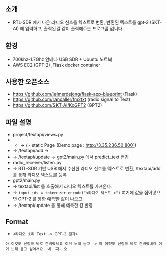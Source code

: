 ## 소개
- RTL-SDR 에서 나온 라디오 신호를 텍스트로 변환, 변환된 텍스트를 gpt-2 (SKT-AI) 에 입력하고, 출력된걸 같이 출력해주는 프로그램 입니다.

## 환경
- 700khz-1.7Ghz 안테나 USB SDR + Ubuntu 노트북
- AWS EC2 (GPT-2) ,Flask docker container

## 사용한 오픈소스
- https://github.com/jelmerdejong/flask-app-blueprint (Flask)
- https://github.com/randaller/fm2txt (radio signal to Text)
- https://github.com/SKT-AI/KoGPT2 (GPT2)

## 파일 설명
- project/textapi/views.py
- - -> / - static Page (Demo page : http://3.35.236.50:8001)
- -> /textapi/add -> 
- -> /textapi/update -> gpt2/main.py 에서 predict_text 변경
- radio_receiver/listen.py
- -> RTL-SDR 기반 USB 에서 수신한 라디오 신호를 텍스트로 변환, /textapi/add 를 통해 라디오 텍스트를 등록
- gpt2/main.py
- -> textapi/list 를 호출해서 라디오 텍스트를 가져온다.
- -> `input_ids = tokenizer.encode("<라디오 텍스트 >")` 여기에 값을 집어넣으면 GPT-2 를 통한 예측한 값이 나오고
- -> /textapi/update 를 통해 예측한 값 반영

## Format
- `<라디오 소리 Text -> GPT-2 결과>`
```
아 이것도 신청곡 바로 준비했네요 이거 노래 듣고 -> 아 이것도 신청곡 바로 준비했네요 이거 노래 듣고 싶어서요. 네. 자~ 오
```
